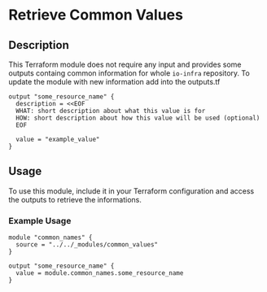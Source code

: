 # Retrieve Common Values

## Description

This Terraform module does not require any input and provides some outputs containg common information for whole `io-infra` repository.
To update the module with new information add into the outputs.tf
```hcl
output "some_resource_name" {
  description = <<EOF
  WHAT: short description about what this value is for
  HOW: short description about how this value will be used (optional)
  EOF

  value = "example_value"
}
```

## Usage

To use this module, include it in your Terraform configuration and access the outputs to retrieve the informations.

### Example Usage

```hcl
module "common_names" {
  source = "../../_modules/common_values"
}

output "some_resource_name" {
  value = module.common_names.some_resource_name
}
```